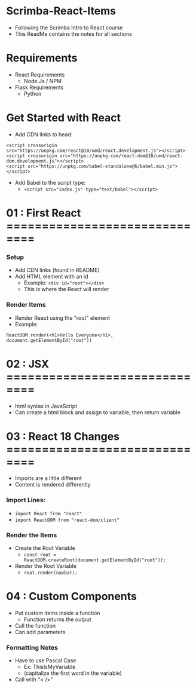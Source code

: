 # Scrimba-React-Items

- Following the Scrimba Intro to React course
- This ReadMe contains the notes for all sections

# Requirements

- React Requirements
  - Node.Js / NPM
- Flask Requirements
  - Python

# Get Started with React

- Add CDN links to head:
```
<script crossorigin src="https://unpkg.com/react@18/umd/react.development.js"></script>
<script crossorigin src="https://unpkg.com/react-dom@18/umd/react-dom.development.js"></script>
<script src="https://unpkg.com/babel-standalone@6/babel.min.js"></script>
```
- Add Babel to the script type:
  - `<script src="index.js" type="text/babel"></script>`

# 01 : First React ==============================

### Setup

- Add CDN links (found in README)
- Add HTML element with an id
  - Example: `<div id="root"></div>`
  - This is where the React will render

### Render Items

- Render React using the "root" element
- Example:
```
ReactDOM.render(<h1>Hello Everyone</h1>, document.getElementById("root"))
```

# 02 : JSX ==============================

- html syntax in JavaScript
- Can create a html block and assign to variable, then return variable

# 03 : React 18 Changes ==============================

- Imports are a little different
- Content is rendered differently

### Import Lines:

- `import React from "react"`
- `import ReactDOM from "react-dom/client"`

### Render the Items

- Create the Root Variable
  - `const root = ReactDOM.createRoot(document.getElementById("root"));`
- Render the Root Variable
  - `root.render(navbar);`

# 04 : Custom Components

- Put custom items inside a function
  - Function returns the output
- Call the function
- Can add parameters

### Formatting Notes

- Have to use Pascal Case
  - Ex: ThisIsMyVariable
  - (capitalize the first word in the variable)
- Call with "< />"
